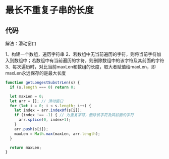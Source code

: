# 最长不重复子串的长度

## 代码

解法：滑动窗口

1、构建一个数组，遍历字符串
2、若数组中无当前遍历的字符，则将当前字符加入到数组中；若数组中有当前遍历的字符，则删除数组中的该字符及其前面的字符
3、每次遍历时，对比当前maxLen和数组的长度，取大者赋值给maxLen，即maxLen永远保存的是最大长度

```js
function getLongestSubstrLen(s) {
  if (s.length === 0) return 0;

  let maxLen = 0;
  let arr = []; // 滑动窗口
  for (let i = 0; i < s.length; i++) {
    let index = arr.indexOf(s[i]);
    if (index !== -1) { // 为重复字符，删除该字符及其前面的字符
      arr.splice(0, index+1);
    }
    arr.push(s[i]);
    maxLen = Math.max(maxLen, arr.length);
  }

  return maxLen;
}
```

